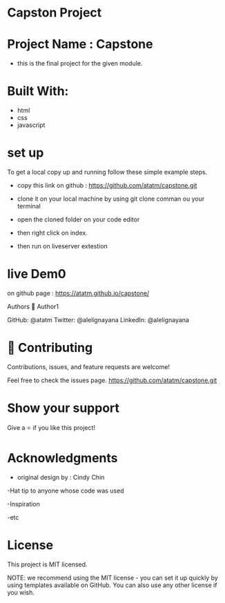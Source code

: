 # Capston Project

# Project Name : Capstone
 - this is the final project for the given module.

# Built With:
 - html
 - css 
 - javascript

# set up

To get a local copy up and running follow these simple example steps.
- copy this link on github : https://github.com/atatm/capstone.git

- clone it on your local machine by using git clone comman ou your terminal

- open the cloned folder on your code editor 

- then right click on index.

- then run on liveserver extestion


# live Dem0
on github page :  https://atatm.github.io/capstone/


Authors
👤 Author1

GitHub: @atatm
Twitter: @alelignayana
LinkedIn: @alelignayana

# 🤝 Contributing
Contributions, issues, and feature requests are welcome!

Feel free to check the issues page.  https://github.com/atatm/capstone.git

# Show your support
Give a ⭐️ if you like this project!

# Acknowledgments

+ original design by : Cindy Chin

-Hat tip to anyone whose code was used

-Inspiration

-etc


# License
This project is MIT licensed.

NOTE: we recommend using the MIT license - you can set it up quickly by using templates available on GitHub. You can also use any other license if you wish.